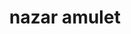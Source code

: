 ---
layout: smileys&emotion
title: nazar amulet
emoji: nazar_amulet
permalink: 🧿.html
image: assets/img/3moji/nazar_amulet.png
---